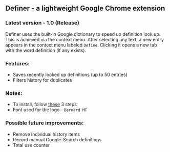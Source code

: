 ## Definer - a lightweight Google Chrome extension

### Latest version - 1.0 (Release)

Definer uses the built-in Google dictionary to speed up definition look up. This is achieved via the context menu. After selecting any text, a new entry appears in the context menu labeled `Define`. Clicking it opens a new tab with the word definition (if any exists).

### Features:

- Saves recently looked up definitions (up to 50 entries)
- Filters history for duplicates

### Notes:

- To install, follow [these](https://developer.chrome.com/extensions/getstarted#manifest) 3 steps
- Font used for the logo - `Bernard MT`

### Possible future improvements:

- Remove individual history items
- Record manual Google-Search definitions
- Total use counter
